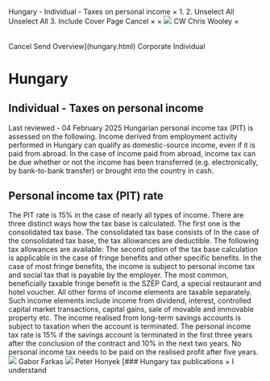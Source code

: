 Hungary - Individual - Taxes on personal income
×
1.
2.
Unselect All
Unselect All
3.
Include Cover Page
Cancel
×
×
![](-/media/world-wide-tax-summaries/attachments/global---chris-wooley.ashx%3Frev=ac5e5f3223b34096b1afc2a6009c7320&revision=ac5e5f32-23b3-4096-b1af-c2a6009c7320&hash=859B7ADC84DC2CBEC9760E9E6EE7DE6D0A8BFCDF)
CW
Chris Wooley
×
######
Cancel
Send
Overview](hungary.html)
Corporate
Individual
# Hungary
## Individual - Taxes on personal income
Last reviewed - 04 February 2025
Hungarian personal income tax (PIT) is assessed on the following.
Income derived from employment activity performed in Hungary can qualify as domestic-source income, even if it is paid from abroad. In the case of income paid from abroad, income tax can be due whether or not the income has been transferred (e.g. electronically, by bank-to-bank transfer) or brought into the country in cash.
## Personal income tax (PIT) rate
The PIT rate is 15% in the case of nearly all types of income.
There are three distinct ways how the tax base is calculated. The first one is the consolidated tax base. The consolidated tax base consists of
In the case of the consolidated tax base, the tax allowances are deductible. The following tax allowances are available:
The second option of the tax base calculation is applicable in the case of fringe benefits and other specific benefits. In the case of most fringe benefits, the income is subject to personal income tax and social tax that is payable by the employer. The most common, beneficially taxable fringe benefit is the SZÉP Card, a special restaurant and hotel voucher.
All other forms of income elements are taxable separately. Such income elements include income from dividend, interest, controlled capital market transactions, capital gains, sale of movable and immovable property etc.
The income realised from long-term savings accounts is subject to taxation when the account is terminated. The personal income tax rate is 15% if the savings account is terminated in the first three years after the conclusion of the contract and 10% in the next two years. No personal income tax needs to be paid on the realised profit after five years.
![](-/media/world-wide-tax-summaries/hungarygabor-farkasfarkas-gbortlsjpg20240709024722623.ashx%3Frev=542229a3f54640178c5dae261b33a176&revision=542229a3-f546-4017-8c5d-ae261b33a176&hash=A1B240E8D178DDA8E0BE4D1A5E4B13AB77AD71C8)
Gabor Farkas
![](-/media/world-wide-tax-summaries/hungarypeter-honyekhungary--peter-honyekjpg20220412125920650.ashx%3Frev=0a24bf3b20a247aeb7f05a3e3e665605&revision=0a24bf3b-20a2-47ae-b7f0-5a3e3e665605&hash=13BDD515329B2A9CB19721EA980D96B7264954D6)
Peter Honyek
[### Hungary tax publications
×
I understand